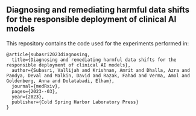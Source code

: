 ## Diagnosing and remediating harmful data shifts for the responsible deployment of clinical AI models 

This repository contains the code used for the experiments performed in:

```
@article{subasri2023diagnosing,
  title={Diagnosing and remediating harmful data shifts for the responsible deployment of clinical AI models},
  author={Subasri, Vallijah and Krishnan, Amrit and Dhalla, Azra and Pandya, Deval and Malkin, David and Razak, Fahad and Verma, Amol and Goldenberg, Anna and Dolatabadi, Elham},
  journal={medRxiv},
  pages={2023--03},
  year={2023},
  publisher={Cold Spring Harbor Laboratory Press}
}
```

